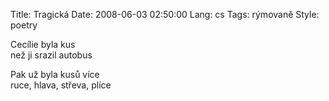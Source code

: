 Title: Tragická
Date: 2008-06-03 02:50:00
Lang: cs
Tags: rýmovaně
Style: poetry

Cecílie byla kus<br>
než ji srazil autobus

Pak už byla kusů více<br>
ruce, hlava, střeva, plíce
